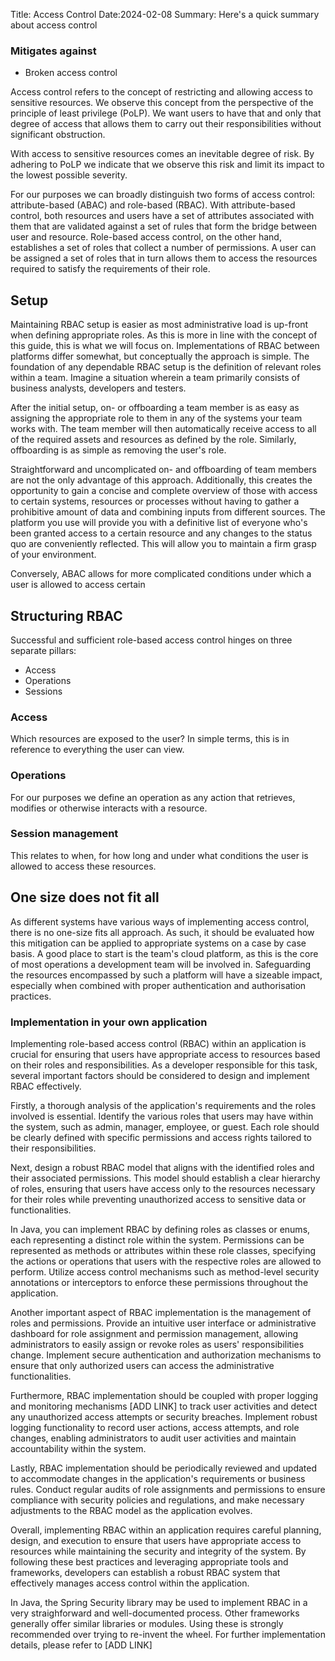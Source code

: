 Title: Access Control
Date:2024-02-08
Summary: Here's a quick summary about access control

### Mitigates against
- Broken access control

Access control refers to the concept of restricting and allowing access to sensitive resources. We observe this concept from the perspective of the principle of least privilege (PoLP). We want users to have that and only that degree of access that allows them to carry out their responsibilities without significant obstruction. 

With access to sensitive resources comes an inevitable degree of risk. By adhering to PoLP we indicate that we observe this risk and limit its impact to the lowest possible severity.

For our purposes we can broadly distinguish two forms of access control: attribute-based (ABAC) and role-based (RBAC). With attribute-based control, both resources and users have a set of attributes associated with them that are validated against a set of rules that form the bridge between user and resource. Role-based access control, on the other hand, establishes a set of roles that collect a number of permissions. A user can be assigned a set of roles that in turn allows them to access the resources required to satisfy the requirements of their role.

## Setup

Maintaining RBAC setup is easier as most administrative load is up-front when defining appropriate roles. As this is more in line with the concept of this guide, this is what we will focus on. Implementations of RBAC between platforms differ somewhat, but conceptually the approach is simple. The foundation of any dependable RBAC setup is the definition of relevant roles within a team. Imagine a situation wherein a team primarily consists of business analysts, developers and testers.

After the initial setup, on- or offboarding a team member is as easy as assigning the appropriate role to them in any of the systems your team works with. The team member will then automatically receive access to all of the required assets and resources as defined by the role. Similarly, offboarding is as simple as removing the user's role.

Straightforward and uncomplicated on- and offboarding of team members are not the only advantage of this approach. Additionally, this creates the opportunity to gain a concise and complete overview of those with access to certain systems, resources or processes without having to gather a prohibitive amount of data and combining inputs from different sources. The platform you use will provide you with a definitive list of everyone who's been granted access to a certain resource and any changes to the status quo are conveniently reflected. This will allow you to maintain a firm grasp of your environment.

Conversely, ABAC allows for more complicated conditions under which a user is allowed to access certain 

## Structuring RBAC

Successful and sufficient role-based access control hinges on three separate pillars:

- Access
- Operations
- Sessions

### Access
Which resources are exposed to the user? In simple terms, this is in reference to everything the user can view.

### Operations
For our purposes we define an operation as any action that retrieves, modifies or otherwise interacts with a resource.

### Session management
This relates to when, for how long and under what conditions the user is allowed to access these resources.

## One size does not fit all

As different systems have various ways of implementing access control, there is no one-size fits all approach. As such, it should be evaluated how this mitigation can be applied to appropriate systems on a case by case basis. A good place to start is the team's cloud platform, as this is the core of most operations a development team will be involved in. Safeguarding the resources encompassed by such a platform will have a sizeable impact, especially when combined with proper authentication and authorisation practices.

### Implementation in your own application
Implementing role-based access control (RBAC) within an application is crucial for ensuring that users have appropriate access to resources based on their roles and responsibilities. As a developer responsible for this task, several important factors should be considered to design and implement RBAC effectively.

Firstly, a thorough analysis of the application's requirements and the roles involved is essential. Identify the various roles that users may have within the system, such as admin, manager, employee, or guest. Each role should be clearly defined with specific permissions and access rights tailored to their responsibilities. 

Next, design a robust RBAC model that aligns with the identified roles and their associated permissions. This model should establish a clear hierarchy of roles, ensuring that users have access only to the resources necessary for their roles while preventing unauthorized access to sensitive data or functionalities. 

In Java, you can implement RBAC by defining roles as classes or enums, each representing a distinct role within the system. Permissions can be represented as methods or attributes within these role classes, specifying the actions or operations that users with the respective roles are allowed to perform. Utilize access control mechanisms such as method-level security annotations or interceptors to enforce these permissions throughout the application.

Another important aspect of RBAC implementation is the management of roles and permissions. Provide an intuitive user interface or administrative dashboard for role assignment and permission management, allowing administrators to easily assign or revoke roles as users' responsibilities change. Implement secure authentication and authorization mechanisms to ensure that only authorized users can access the administrative functionalities.

Furthermore, RBAC implementation should be coupled with proper logging and monitoring mechanisms [ADD LINK] to track user activities and detect any unauthorized access attempts or security breaches. Implement robust logging functionality to record user actions, access attempts, and role changes, enabling administrators to audit user activities and maintain accountability within the system.

Lastly, RBAC implementation should be periodically reviewed and updated to accommodate changes in the application's requirements or business rules. Conduct regular audits of role assignments and permissions to ensure compliance with security policies and regulations, and make necessary adjustments to the RBAC model as the application evolves.

Overall, implementing RBAC within an application requires careful planning, design, and execution to ensure that users have appropriate access to resources while maintaining the security and integrity of the system. By following these best practices and leveraging appropriate tools and frameworks, developers can establish a robust RBAC system that effectively manages access control within the application.

In Java, the Spring Security library may be used to implement RBAC in a very straighforward and well-documented process. Other frameworks generally offer similar libraries or modules. Using these is strongly recommended over trying to re-invent the wheel. For further implementation details, please refer to [ADD LINK]